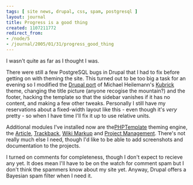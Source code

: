 ```yaml
---
tags: [ site news, drupal, css, spam, postgresql ]
layout: journal
title: Progress is a good thing
created: 1107211772
redirect_from:
- /node/5
- /journal/2005/01/31/progress_good_thing
---
```

I wasn't quite as far as I thought I was.

There were still a few PostgreSQL bugs in Drupal that I had to fix before
getting on with theming the site. This turned out to be too big a task for an
evening so I modified the [Drupal port](http://drupal.org/project/kubrick) of
Michael Heilemann's [Kubrick](http://binarybonsai.com/kubrick) theme, changing
the title picture (anyone recogise the mountain?) and the footer, hacking the
template so that the sidebar vanishes if it has no content, and making a few
other tweaks. Personally I still have my reservations about a fixed-width layout
like this - even though it's _very_ pretty - so when I have time I'll fix it up
to use relative units.<!--break-->

Additional modules I've installed now are
the[PHPTemplate](http://drupal.org/project/phptemplate) theming engine, the
[Article](http://drupal.org/project/article),
[Trackback](http://drupal.org/project/trackback), [Wiki
Markup](http://drupal.org/project/wiki) and [Project
Management](http://drupal.org/project/project). There's not really much else I
need, though I'd like to be able to add screenshots and documentation to the
projects.

I turned on comments for completeness, though I don't  expect to recieve any
yet. It does mean I'll have to be on the watch for comment spam but I don't
think the spammers know about my site yet. Anyway, Drupal offers a Bayesian spam
filter when I need it.
